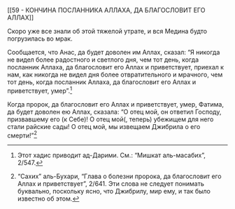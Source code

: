 [[59 - КОНЧИНА ПОСЛАННИКА АЛЛАХА, ДА БЛАГОСЛОВИТ ЕГО АЛЛАХ]]

Скоро уже все знали об этой тяжелой утрате, и вся Медина будто погрузилась во мрак.

Сообщается, что Анас, да будет доволен им Аллах, сказал: “Я никогда не видел более радостного и светлого дня, чем тот день, когда посланник Аллаха, да благословит его Аллах и приветствует, приехал к нам, как никогда не видел дня более отвратительного и мрачного, чем тот день, когда посланник Аллаха, да благословит его Аллах и приветствует, умер”.[^1]

Когда пророк, да благословит его Аллах и приветствует, умер, Фатима, да будет доволен ею Аллах, сказала: “О отец мой, он ответил Господу, призвавшему его (к Себе)! О отец мой(, теперь) убежищем для него стали райские сады! О отец мой, мы извещаем Джибрила о его смерти!”[^2]

[^1]: Этот хадис приводит ад-Дарими. См.: “Мишкат аль-масабих”, 2/547.

[^2]: “Сахих” аль-Бухари, “Глава о болезни пророка, да благословит его Аллах и приветствует”, 2/641. Эти слова не следует понимать буквально, поскольку ясно, что Джибрилу, мир ему, и так было известно об этом.

